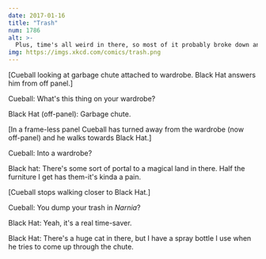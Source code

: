 ```yaml
---
date: 2017-01-16
title: "Trash"
num: 1786
alt: >-
  Plus, time's all weird in there, so most of it probably broke down and decomposed hundreds of years ago. Which reminds me, I've been meaning to get in touch with Yucca Mountain to see if they're interested in a partnership.
img: https://imgs.xkcd.com/comics/trash.png
---
```

[Cueball looking at garbage chute attached to wardrobe. Black Hat answers him from off panel.]

Cueball: What's this thing on your wardrobe?

Black Hat (off-panel): Garbage chute.

[In a frame-less panel Cueball has turned away from the wardrobe (now off-panel) and he walks towards Black Hat.]

Cueball: Into a wardrobe?

Black hat: There's some sort of portal to a magical land in there. Half the furniture I get has them-it's kinda a pain.

[Cueball stops walking closer to Black Hat.]

Cueball: You dump your trash in *Narnia*?

Black Hat: Yeah, it's a real time-saver.

Black Hat: There's a huge cat in there, but I have a spray bottle I use when he tries to come up through the chute.
